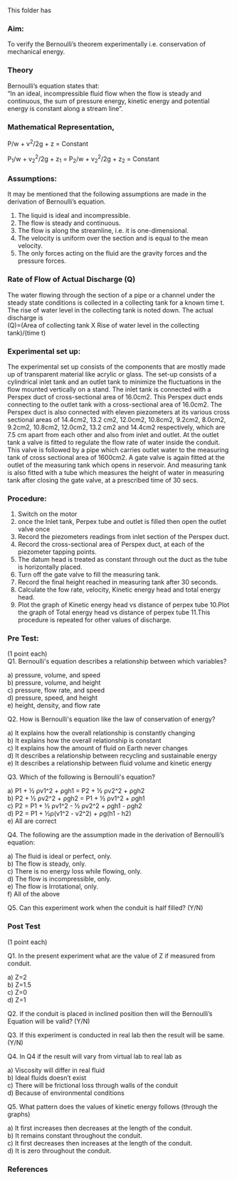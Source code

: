 This folder has 

### Aim:
 To verify the Bernoulli’s theorem experimentally i.e. conservation of mechanical energy.
 
### Theory
Bernoulli’s equation states that:<br>
“In an ideal, incompressible fluid flow when the flow is steady and continuous, the sum of pressure energy, kinetic energy and potential energy is constant along a stream line”.

### Mathematical Representation,
	 
P/w + v<sup>2</sup>/2g + z = Constant

P<sub>1</sub>/w + v<sub>2</sub><sup>2</sup>/2g + z<sub>1</sub> = P<sub>2</sub>/w + v<sub>2</sub><sup>2</sup>/2g + z<sub>2</sub> = Constant

### Assumptions:
It may be mentioned that the following assumptions are made in the derivation of Bernoulli’s equation.

1. The liquid is ideal and incompressible.<br>
2. The flow is steady and continuous.<br>
3. The flow is along the streamline, i.e. it is one-dimensional.<br>
4. The velocity is uniform over the section and is equal to the mean velocity.<br>
5. The only forces acting on the fluid are the gravity forces and the pressure forces.<br>

### Rate of Flow of Actual Discharge (Q) <br>
 
The water flowing through the section of a pipe or a channel under the steady state conditions is collected in a collecting tank for a known time t. The rise of water level in the collecting tank is noted down. The actual discharge is<br>
(Q)=(Area of collecting tank X Rise of water level in the collecting tank)/(time t)
	 

### Experimental set up:

The experimental set up consists of the components that are mostly made up of transparent material like acrylic or glass. The set-up consists of a cylindrical inlet tank and an outlet tank to minimize the fluctuations in the flow mounted vertically on a stand. The inlet tank is connected with a Perspex duct of cross-sectional area of 16.0cm2. This Perspex duct ends connecting to the outlet tank with a cross-sectional area of 16.0cm2. The Perspex duct is also connected with eleven piezometers at its various cross sectional areas of 14.4cm2, 13.2 cm2, 12.0cm2, 10.8cm2, 9.2cm2, 8.0cm2, 9.2cm2, 10.8cm2, 12.0cm2, 13.2 cm2 and 14.4cm2 respectively, which are 7.5 cm apart from each other and also from inlet and outlet. At the outlet tank a valve is fitted to regulate the flow rate of water inside the conduit. This valve is followed by a pipe which carries outlet water to the measuring tank of cross sectional area of 1600cm2. A gate valve is again fitted at the outlet of the measuring tank which opens in reservoir. And measuring tank is also fitted with a tube which measures the height of water in measuring tank after closing the gate valve, at a prescribed time of 30 secs. 

### Procedure:
1. Switch on the motor
2. once the Inlet tank, Perpex tube and outlet is filled then open the outlet valve once
3. Record the piezometers readings from inlet section of the Perspex duct.
4. Record the cross-sectional area of Perspex duct, at each of the piezometer tapping points.
5. The datum head is treated as constant through out the duct as the tube is horizontally placed.
6. Turn off the gate valve to fill the measuring tank.
7. Record the final height reached in measuring tank after 30 seconds.
8. Calculate the fow rate, velocity, Kinetic energy head and total energy head.
9. Plot the graph of Kinetic energy head vs distance of perpex tube
10.Plot the graph of Total energy head vs distance of perpex tube
11.This procedure is repeated for other values of discharge.  

### Pre Test:
(1 point each)<br>
Q1. Bernoulli's equation describes a relationship between which variables?<br>

a) pressure, volume, and speed<br>
b) pressure, volume, and height<br>
c) pressure, flow rate, and speed<br>
d) pressure, speed, and height<br>
e) height, density, and flow rate<br>

Q2. How is Bernoulli's equation like the law of conservation of energy?<br>

a) It explains how the overall relationship is constantly changing<br>
b) It explains how the overall relationship is constant<br>
c) It explains how the amount of fluid on Earth never changes<br>
d) It describes a relationship between recycling and sustainable energy<br>
e) It describes a relationship between fluid volume and kinetic energy<br>

Q3. Which of the following is Bernoulli's equation?<br>

a) P1 + ½ ρv1^2 + ρgh1 = P2 + ½ ρv2^2 + ρgh2<br>
b) P2 + ½ ρv2^2 + ρgh2 = P1 + ½ ρv1^2 + ρgh1<br>
c) P2 = P1 + ½ ρv1^2 - ½ ρv2^2 + ρgh1 - ρgh2<br>
d) P2 = P1 + ½ρ(v1^2 - v2^2) + ρg(h1 - h2)<br>
e) All are correct

Q4. The following are the assumption made in the derivation of Bernoulli’s equation:<br>

a) The fluid is ideal or perfect, only.<br>
b) The flow is steady, only.<br>
c) There is no energy loss while flowing, only.<br>
d) The flow is incompressible, only.<br>
e) The flow is Irrotational, only.<br>
f) All of the above<br>

Q5. Can this experiment work when the conduit is half filled? (Y/N)<br>

### Post Test 
(1 point each)<br>

Q1. In the present experiment what are the value of Z if measured from conduit.<br>

a) Z=2<br>
b) Z=1.5<br>
c) Z=0<br>
d) Z=1<br>

Q2. If the conduit is placed in inclined position then will the Bernoulli’s Equation will be valid? (Y/N) <br>

Q3. If this experiment is conducted in real lab then the result will be same. (Y/N) <br>

Q4. In Q4 if the result will vary from virtual lab to real lab as <br>

a) Viscosity will differ in real fluid<br>
b) Ideal fluids doesn’t exist <br>
c) There will be frictional loss through walls of the conduit <br>
d) Because of environmental conditions <br>

Q5. What pattern does the values of kinetic energy follows (through the graphs) <br>

a) It first increases then decreases at the length of the conduit. <br>
b) It remains constant throughout the conduit. <br>
c) It first decreases then increases at the length of the conduit. <br>
d) It is zero throughout the conduit. <br>


### References
